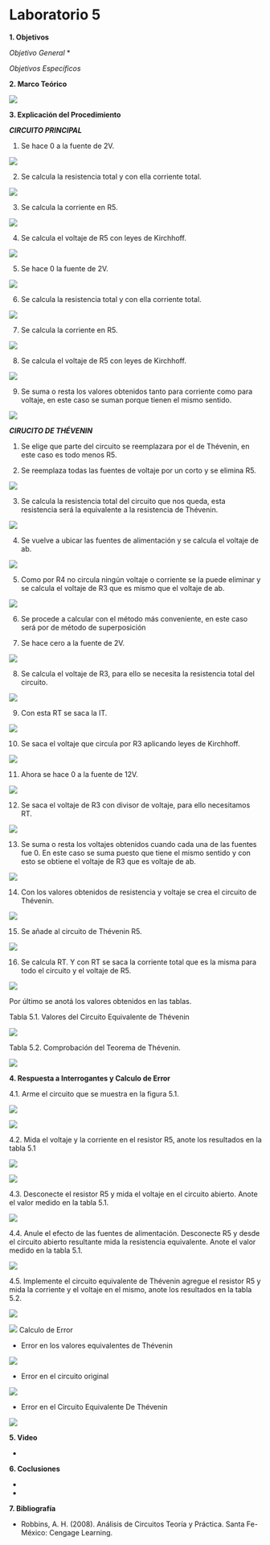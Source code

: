 # Laboratorio 5

__1. Objetivos__

*Objetivo General*
* 

*Objetivos Específicos*


__2. Marco Teórico__ 

![](https://github.com/ItzAdoc/ImagenesLab5/blob/main/mt.PNG)

__3. Explicación del Procedimiento__

__*CIRCUITO PRINCIPAL*__

1. Se hace 0 a la fuente de 2V.

![](https://github.com/ItzAdoc/ImagenesLab5/blob/main/C1.png)

2. Se calcula la resistencia total y con ella corriente total.

![](https://github.com/ItzAdoc/ImagenesLab5/blob/main/C2.PNG)

3. Se calcula la corriente en R5.

![](https://github.com/ItzAdoc/ImagenesLab5/blob/main/C3.PNG)

4. Se calcula el voltaje de R5 con leyes de Kirchhoff. 

![](https://github.com/ItzAdoc/ImagenesLab5/blob/main/C4.PNG)

5. Se hace 0 la fuente de 2V.

![](https://github.com/ItzAdoc/ImagenesLab5/blob/main/C5.png)

6. Se calcula la resistencia total y con ella corriente total.

![](https://github.com/ItzAdoc/ImagenesLab5/blob/main/C6.PNG)

7. Se calcula la corriente en R5.

![](https://github.com/ItzAdoc/ImagenesLab5/blob/main/C7.PNG)

8. Se calcula el voltaje de R5 con leyes de Kirchhoff. 

![](https://github.com/ItzAdoc/ImagenesLab5/blob/main/C8.PNG)

9. Se suma o resta los valores obtenidos tanto para corriente como para voltaje, en este caso se suman porque tienen el mismo sentido.

![](https://github.com/ItzAdoc/ImagenesLab5/blob/main/C9.PNG)

__*CIRUCITO DE THÉVENIN*__

1.	Se elige que parte del circuito se reemplazara por el de Thévenin, en este caso es todo menos R5. 

2.	Se reemplaza todas las fuentes de voltaje por un corto y se elimina R5.

![](https://github.com/ItzAdoc/ImagenesLab5/blob/main/T2.png)

3.	Se calcula la resistencia total del circuito que nos queda, esta resistencia será la equivalente a la resistencia de Thévenin. 

![](https://github.com/ItzAdoc/ImagenesLab5/blob/main/T3.PNG)

4.	Se vuelve a ubicar las fuentes de alimentación y se calcula el voltaje de ab.

![](https://github.com/ItzAdoc/ImagenesLab5/blob/main/T4.png)

5.	Como por R4 no circula ningún voltaje o corriente se la puede eliminar y se calcula el voltaje de R3 que es mismo que el voltaje de ab.

![](https://github.com/ItzAdoc/ImagenesLab5/blob/main/T5.png)

6.	Se procede a calcular con el método más conveniente, en este caso será por de método de superposición 

7.	Se hace cero a la fuente de 2V.

![](https://github.com/ItzAdoc/ImagenesLab5/blob/main/T7.png)

8.	Se calcula el voltaje de R3, para ello se necesita la resistencia total del circuito.

![](https://github.com/ItzAdoc/ImagenesLab5/blob/main/T8.PNG)

9.	Con esta RT se saca la IT.

![](https://github.com/ItzAdoc/ImagenesLab5/blob/main/T9.PNG)

10.	Se saca el voltaje que circula por R3 aplicando leyes de Kirchhoff.

![](https://github.com/ItzAdoc/ImagenesLab5/blob/main/T10.PNG)

11.	Ahora se hace 0 a la fuente de 12V.

![](https://github.com/ItzAdoc/ImagenesLab5/blob/main/T11.png)

12.	Se saca el voltaje de R3 con divisor de voltaje, para ello necesitamos RT. 

![](https://github.com/ItzAdoc/ImagenesLab5/blob/main/T12.PNG)

13.	Se suma o resta los voltajes obtenidos cuando cada una de las fuentes fue 0. En este caso se suma puesto que tiene el mismo sentido y con esto se obtiene el voltaje de R3 que es voltaje de ab.

![](https://github.com/ItzAdoc/ImagenesLab5/blob/main/T13.PNG)

14.	Con los valores obtenidos de resistencia y voltaje se crea el circuito de Thévenin.

![](https://github.com/ItzAdoc/ImagenesLab5/blob/main/T14.png)

15.	Se añade al circuito de Thévenin R5.

![](https://github.com/ItzAdoc/ImagenesLab5/blob/main/T15.png)

16.	Se calcula RT. Y con RT se saca la corriente total que es la misma para todo el circuito y el voltaje de R5.

![](https://github.com/ItzAdoc/ImagenesLab5/blob/main/T16.PNG)

Por último se anotá los valores obtenidos en las tablas.

Tabla 5.1. Valores del Circuito Equivalente de Thévenin

![](https://github.com/ItzAdoc/ImagenesLab5/blob/main/Tabla5.1.PNG)

Tabla 5.2. Comprobación del Teorema de Thévenin.

![](https://github.com/ItzAdoc/ImagenesLab5/blob/main/Tabla5.2.PNG)

__4. Respuesta a Interrogantes y Calculo de Error__

4.1. Arme el circuito que se muestra en la figura 5.1.

![](https://github.com/ItzAdoc/ImagenesLab5/blob/main/4.1.png)

![](https://github.com/ItzAdoc/ImagenesLab5/blob/main/4.1a.png)

4.2. Mida el voltaje y la corriente en el resistor R5, anote los resultados en la tabla 5.1

![](https://github.com/ItzAdoc/ImagenesLab5/blob/main/4.2.png)

![](https://github.com/ItzAdoc/ImagenesLab5/blob/main/4.2a.png)

4.3. Desconecte el resistor R5 y mida el voltaje en el circuito abierto. Anote el valor medido en la tabla 5.1.

![](https://github.com/ItzAdoc/ImagenesLab5/blob/main/4.3.png)

4.4. Anule el efecto de las fuentes de alimentación. Desconecte R5 y desde el circuito abierto resultante mida la resistencia equivalente. Anote el valor medido en la tabla 5.1.

![](https://github.com/ItzAdoc/ImagenesLab5/blob/main/4.4.png)

4.5. Implemente el circuito equivalente de Thévenin agregue el resistor R5 y mida la corriente y el voltaje en el mismo, anote los resultados en la tabla 5.2.

![](https://github.com/ItzAdoc/ImagenesLab5/blob/main/4.5.png)

![](https://github.com/ItzAdoc/ImagenesLab5/blob/main/4.5a.png)
Calculo de Error

+ Error en los valores equivalentes de Thévenin

![](https://github.com/ItzAdoc/ImagenesLab5/blob/main/ETH.PNG)

+ Error en el circuito original

![](https://github.com/ItzAdoc/ImagenesLab5/blob/main/ECO.PNG)

+ Error en el Circuito Equivalente De Thévenin

![](https://github.com/ItzAdoc/ImagenesLab5/blob/main/ECTH.PNG)

__5. Video__

* 

__6. Coclusiones__ 

*

*

__7. Bibliografía__

* Robbins, A. H. (2008). Análisis de Circuitos Teoría y Práctica. Santa Fe-México: Cengage Learning.
